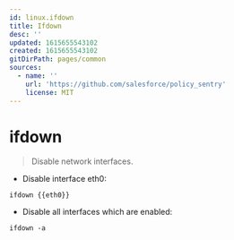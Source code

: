 ```yaml
---
id: linux.ifdown
title: Ifdown
desc: ''
updated: 1615655543102
created: 1615655543102
gitDirPath: pages/common
sources:
  - name: ''
    url: 'https://github.com/salesforce/policy_sentry'
    license: MIT
---
```

# ifdown

> Disable network interfaces.

- Disable interface eth0:

`ifdown {{eth0}}`

- Disable all interfaces which are enabled:

`ifdown -a`

